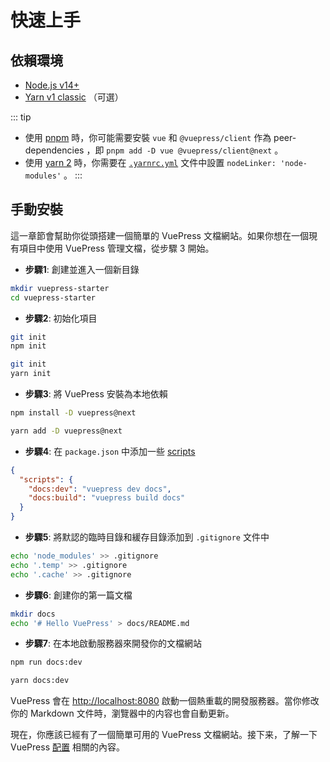 # 快速上手

## 依賴環境

- [Node.js v14+](https://nodejs.org/)
- [Yarn v1 classic](https://classic.yarnpkg.com/zh-Hans/) （可選）

::: tip
- 使用 [pnpm](https://pnpm.io/zh/) 時，你可能需要安裝 `vue` 和 `@vuepress/client` 作為 peer-dependencies ，即 `pnpm add -D vue @vuepress/client@next` 。
- 使用 [yarn 2](https://yarnpkg.com/) 時，你需要在 [`.yarnrc.yml`](https://yarnpkg.com/configuration/yarnrc#nodeLinker) 文件中設置 `nodeLinker: 'node-modules'` 。
:::

## 手動安裝

這一章節會幫助你從頭搭建一個簡單的 VuePress 文檔網站。如果你想在一個現有項目中使用 VuePress 管理文檔，從步驟 3 開始。

- **步驟1**: 創建並進入一個新目錄

```bash
mkdir vuepress-starter
cd vuepress-starter
```

- **步驟2**: 初始化項目

<CodeGroup>
  <CodeGroupItem title="NPM" active>

  ```bash
  git init
  npm init
  ```

  </CodeGroupItem>
  <CodeGroupItem title="YARN">

  ```bash
  git init
  yarn init
  ```

  </CodeGroupItem>
</CodeGroup>


- **步驟3**: 將 VuePress 安裝為本地依賴

<CodeGroup>
  <CodeGroupItem title="NPM" active>

  ```bash
  npm install -D vuepress@next
  ```

  </CodeGroupItem>
  <CodeGroupItem title="YARN">

  ```bash
  yarn add -D vuepress@next
  ```

  </CodeGroupItem>
</CodeGroup>

- **步驟4**: 在 `package.json` 中添加一些 [scripts](https://classic.yarnpkg.com/zh-Hans/docs/package-json#toc-scripts)

```json
{
  "scripts": {
    "docs:dev": "vuepress dev docs",
    "docs:build": "vuepress build docs"
  }
}
```

- **步驟5**: 將默認的臨時目錄和緩存目錄添加到 `.gitignore` 文件中

```bash
echo 'node_modules' >> .gitignore
echo '.temp' >> .gitignore
echo '.cache' >> .gitignore
```

- **步驟6**: 創建你的第一篇文檔

```bash
mkdir docs
echo '# Hello VuePress' > docs/README.md
```

- **步驟7**: 在本地啟動服務器來開發你的文檔網站

<CodeGroup>
  <CodeGroupItem title="NPM" active>

  ```bash
  npm run docs:dev
  ```

  </CodeGroupItem>
  <CodeGroupItem title="YARN">

  ```bash
  yarn docs:dev
  ```

  </CodeGroupItem>
</CodeGroup>

VuePress 會在 [http://localhost:8080](http://localhost:8080) 啟動一個熱重載的開發服務器。當你修改你的 Markdown 文件時，瀏覽器中的内容也會自動更新。

現在，你應該已經有了一個簡單可用的 VuePress 文檔網站。接下来，了解一下 VuePress [配置](./configuration.md) 相關的內容。